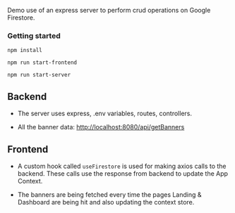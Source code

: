 
Demo use of an express server to perform crud operations on Google Firestore.

### Getting started

`npm install`

`npm run start-frontend`

`npm run start-server`

## Backend

- The server uses express, .env variables, routes, controllers.

- All the banner data: [http://localhost:8080/api/getBanners](http://localhost:8080/api/getBanners)

## Frontend

- A custom hook called `useFirestore` is used for making axios calls to the backend. These calls use the response from backend to update the App Context.

- The banners are being fetched every time the pages Landing & Dashboard are being hit and also updating the context store.
